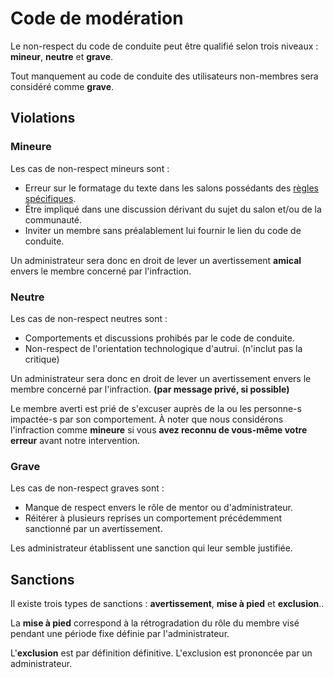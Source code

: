 # Code de modération
Le non-respect du code de conduite peut être qualifié selon trois niveaux : **mineur**, **neutre** et **grave**.

Tout manquement au code de conduite des utilisateurs non-membres sera considéré comme **grave**.

## Violations
### Mineure
Les cas de non-respect mineurs sont :
* Erreur sur le formatage du texte dans les salons possédants des [règles spécifiques](./README.md#règles-spécifiques-à-certain-salons).
* Être impliqué dans une discussion dérivant du sujet du salon et/ou de la communauté.
* Inviter un membre sans préalablement lui fournir le lien du code de conduite.

Un administrateur sera donc en droit de lever un avertissement **amical** envers le membre concerné par l'infraction.

### Neutre
Les cas de non-respect neutres sont :
* Comportements et discussions prohibés par le code de conduite.
* Non-respect de l'orientation technologique d'autrui. (n'inclut pas la critique)

Un administrateur sera donc en droit de lever un avertissement envers le membre concerné par l'infraction. **(par message privé, si possible)**

Le membre averti est prié de s'excuser auprès de la ou les personne-s impactée-s par son comportement. À noter que nous considérons l'infraction comme **mineure** si vous **avez reconnu de vous-même votre erreur** avant notre intervention.

### Grave
Les cas de non-respect graves sont :
* Manque de respect envers le rôle de mentor ou d'administrateur.
* Réitérer à plusieurs reprises un comportement précédemment sanctionné par un avertissement.

Les administrateur établissent une sanction qui leur semble justifiée.

## Sanctions
Il existe trois types de sanctions : **avertissement**, **mise à pied** et **exclusion**..

La **mise à pied** correspond à la rétrogradation du rôle du membre visé pendant une période fixe définie par l'administrateur.

L'**exclusion** est par définition définitive. L'exclusion est prononcée par un administrateur.
